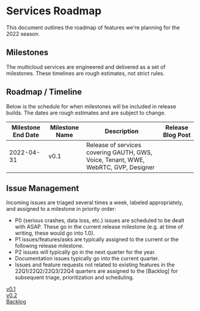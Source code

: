# Services Roadmap
This document outlines the roadmap of features we're planning for the 2022 season.

## Milestones

The multicloud services are engineered and delivered as a set of milestones. These timelines are rough estimates, not strict rules.

## Roadmap / Timeline

Below is the schedule for when milestones will be included in release builds. The dates are rough estimates and are subject to change.


| Milestone End Date | Milestone Name | Description|Release Blog Post |
| ------------------ | -------------- | ------------------------- | ---|
| 2022-04-31| v0.1 |Release of services covering GAUTH, GWS, Voice, Tenant, WWE, WebRTC, GVP, Designer||

## Issue Management

Incoming issues are triaged several times a week, labeled appropriately, and assigned to a milestone in priority order:

* P0 (serious crashes, data loss, etc.) issues are scheduled to be dealt with ASAP. These go in the current release milestone (e.g. at time of writing, these would go into 1.0).
* P1 issues/features/asks are typically assigned to the current or the following release milestone.
* P2 issues will typically go in the next quarter for the year.
* Documentation issues typically go into the current quarter.
* Issues and feature requests not related to existing features in the 22Q1/22Q2/22Q3/22Q4 quarters are assigned to the [Backlog] for subsequent triage, prioritization and scheduling.

[v0.1](../../../wiki/Release-Notes#v01)  
[v0.2](../../../wiki/Release-Notes#v02)  
[Backlog](../../../wiki/Release-Notes#Backlog)
